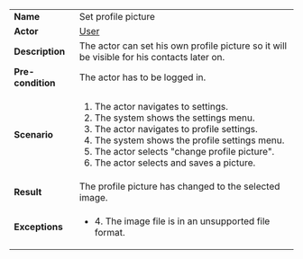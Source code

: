 <table>
    <tr>
        <td>
            <strong>Name</strong>
        </td>
        <td>
            Set profile picture
        </td>
    </tr>
    <tr>
        <td>
            <strong>Actor</strong>
        </td>
        <td>
            <a href="../user.md">User</a>
        </td>
    </tr>
    <tr>
        <td>
            <strong>Description</strong>            
        </td>
        <td>
            The actor can set his own profile picture so it will be visible for his contacts later on.
        </td>
    </tr>
    <tr>
        <td>
            <strong>Pre-condition</strong>
        </td>
        <td>
            The actor has to be logged in.
        </td>
    </tr>
    <tr>
        <td>
            <strong>Scenario</strong>
        </td>
        <td>
            <ol>
                <li>
                    The actor navigates to settings.
                </li>
                <li>
                    The system shows the settings menu.
                </li>
                <li>
                    The actor navigates to profile settings.
                </li>
                <li>
                    The system shows the profile settings menu.
                </li>
                <li>
                    The actor selects "change profile picture".
                </li>
                <li>
                    The actor selects and saves a picture.
                </li>
            </ol>
        </td>
    </tr>
    <tr>
        <td>
            <strong>Result</strong>
        </td>
        <td>
            The profile picture has changed to the selected image.
        </td>
    </tr>
    <tr>
        <td>
            <strong>Exceptions</strong>
        </td>
        <td>
            <ul>
                <li>
                    4. The image file is in an unsupported file format.
                </li>
            </ul>
        </td>
    </tr>      
</table>
